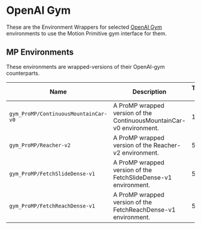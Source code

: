 # OpenAI Gym

These are the Environment Wrappers for selected [OpenAI Gym](https://gym.openai.com/) environments to use
the Motion Primitive gym interface for them.

## MP Environments

These environments are wrapped-versions of their OpenAI-gym counterparts.

| Name                                 | Description                                                          | Trajectory Horizon | Action Dimension |
| ------------------------------------ | -------------------------------------------------------------------- | ------------------ | ---------------- |
| `gym_ProMP/ContinuousMountainCar-v0` | A ProMP wrapped version of the ContinuousMountainCar-v0 environment. | 100                | 1                |
| `gym_ProMP/Reacher-v2`               | A ProMP wrapped version of the Reacher-v2 environment.               | 50                 | 2                |
| `gym_ProMP/FetchSlideDense-v1`       | A ProMP wrapped version of the FetchSlideDense-v1 environment.       | 50                 | 4                |
| `gym_ProMP/FetchReachDense-v1`       | A ProMP wrapped version of the FetchReachDense-v1 environment.       | 50                 | 4                |
